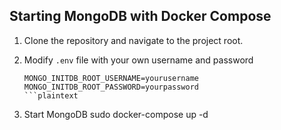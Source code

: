 ## Starting MongoDB with Docker Compose

1. Clone the repository and navigate to the project root.
2. Modify `.env` file with your own username and password

   ```plaintext
   MONGO_INITDB_ROOT_USERNAME=yourusername
   MONGO_INITDB_ROOT_PASSWORD=yourpassword
   ```plaintext
3. Start MongoDB
    sudo docker-compose up -d